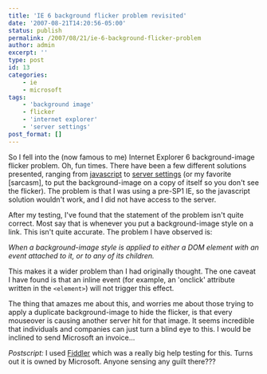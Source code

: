 ```yaml
---
title: 'IE 6 background flicker problem revisited'
date: '2007-08-21T14:20:56-05:00'
status: publish
permalink: /2007/08/21/ie-6-background-flicker-problem
author: admin
excerpt: ''
type: post
id: 13
categories:
    - ie
    - microsoft
tags:
    - 'background image'
    - flicker
    - 'internet explorer'
    - 'server settings'
post_format: []
---
```

So I fell into the (now famous to me) Internet Explorer 6 background-image flicker problem. Oh, fun times. There have been a few different solutions presented, ranging from [javascript](http://evil.che.lu/2006/9/25/no-more-ie6-background-flicker) to [server settings](http://dean.edwards.name/my/flicker.html) (or my favorite \[sarcasm\], to put the background-image on a copy of itself so you don't see the flicker). The problem is that I was using a pre-SP1 IE, so the javascript solution wouldn't work, and I did not have access to the server.

After my testing, I've found that the statement of the problem isn't quite correct. Most say that is whenever you put a background-image style on a link. This isn't quite accurate. The problem I have observed is:

*When a background-image style is applied to either a DOM element with an event attached to it, or to any of its children.*

This makes it a wider problem than I had originally thought. The one caveat I have found is that an inline event (for example, an 'onclick' attribute written in the `<element>`) will not trigger this effect.

The thing that amazes me about this, and worries me about those trying to apply a duplicate background-image to hide the flicker, is that every mouseover is causing another server hit for that image. It seems incredible that individuals and companies can just turn a blind eye to this. I would be inclined to send Microsoft an invoice...

*Postscript:* I used [Fiddler](http://www.fiddlertool.com/fiddler/) which was a really big help testing for this. Turns out it is owned by Microsoft. Anyone sensing any guilt there???
